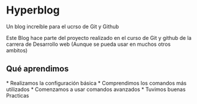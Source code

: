 <h1>Hyperblog</h1>

Un blog increíble para el ucrso de Git y Github

Este Blog hace parte del proyecto realizado en el curso de Git y github de la carrera de Desarrollo web (Aunque se pueda usar en muchos otros ambitos)

<h2>Qué aprendimos </h2>
* Realizamos la configuración básica
* Comprendimos los comandos más utilizados
* Comenzamos a usar comandos avanzados
* Tuvimos buenas Practicas

